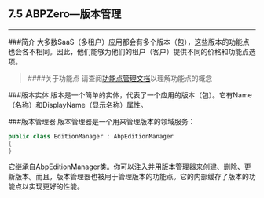 ﻿## 7.5 ABPZero—版本管理
------------------------------
###简介
大多数SaaS（多租户）应用都会有多个版本（包），这些版本的功能点也会各不相同。因此，他们能够为他们的租户（客户）提供不同的价格和功能点选项。

>####关于功能点
>请查阅[功能点管理文档](https://github.com/ABPFrameWorkGroup/AbpDocument2Chinese/blob/master/Markdown/4.5%20ABP%E5%BA%94%E7%94%A8%E5%B1%82%E2%80%94%E5%8A%9F%E8%83%BD%E7%AE%A1%E7%90%86.md)以理解功能点的概念

###版本实体
版本是一个简单的实体，代表了一个应用的版本（包）。它有Name（名称）和DisplayName（显示名称）属性。

###版本管理器
版本管理器是一个用来管理版本的领域服务：

```csharp
public class EditionManager : AbpEditionManager
{
}
```

它继承自AbpEditionManager类。你可以注入并用版本管理器来创建、删除、更新版本。而且，版本管理器也被用于管理版本的功能点。它的内部缓存了版本的功能点以实现更好的性能。